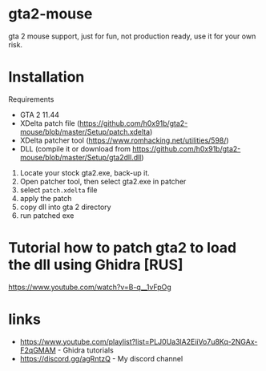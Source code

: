 # gta2-mouse
gta 2 mouse support, just for fun, not production ready, use it for your own risk.

# Installation

Requirements

* GTA 2 11.44
* XDelta patch file (https://github.com/h0x91b/gta2-mouse/blob/master/Setup/patch.xdelta)
* XDelta patcher tool (https://www.romhacking.net/utilities/598/)
* DLL (compile it or download from https://github.com/h0x91b/gta2-mouse/blob/master/Setup/gta2dll.dll)

1) Locate your stock gta2.exe, back-up it.
2) Open patcher tool, then select gta2.exe in patcher
3) select `patch.xdelta` file
4) apply the patch
5) copy dll into gta 2 directory
6) run patched exe

# Tutorial how to patch gta2 to load the dll using Ghidra [RUS]
https://www.youtube.com/watch?v=B-q__1vFpOg

# links
* https://www.youtube.com/playlist?list=PLJ0Ua3lA2EiiVo7u8Kq-2NGAx-F2qGMAM - Ghidra tutorials
* https://discord.gg/agRntzQ - My discord channel
